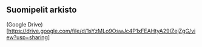 ## Suomipelit arkisto

(Google Drive)[https://drive.google.com/file/d/1sYzMLo9OswJc4P1xFEAHtyA29IZejZgG/view?usp=sharing]
